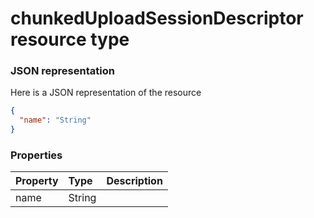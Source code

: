 # chunkedUploadSessionDescriptor resource type



### JSON representation

Here is a JSON representation of the resource

```json
{
  "name": "String"
}

```
### Properties
| Property	   | Type	|Description|
|:---------------|:--------|:----------|
|name|String||
<!-- uuid: 8feca584-a515-4799-a591-3cd55b6b1e1e\n2015-10-09 15:13:08 UTC -->